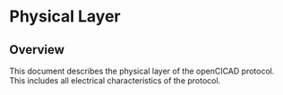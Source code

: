 # Physical Layer

## Overview

This document describes the physical layer of the openCICAD protocol. This includes all electrical characteristics of the protocol.


